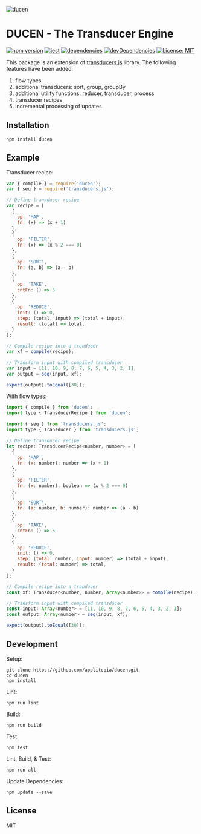 ![ducen](http://applitopia.github.io/ducen/ducen.svg)

DUCEN - The Transducer Engine
=====
[![npm version](https://badge.fury.io/js/ducen.svg)](https://badge.fury.io/js/ducen)
[![jest](https://img.shields.io/badge/tested_with-jest-brightgreen.svg)](https://facebook.github.io/jest/)
[![dependencies](https://img.shields.io/david/applitopia/ducen.svg)](https://david-dm.org/applitopia/ducen)
[![devDependencies](https://img.shields.io/david/dev/applitopia/ducen.svg)](https://david-dm.org/applitopia/ducen?type=dev)
[![License: MIT](https://img.shields.io/badge/license-MIT-blue.svg)](https://opensource.org/licenses/MIT)

This package is an extension of [transducers.js](https://github.com/jlongster/transducers.js) library. The following features have been added:

1. flow types
2. additional transducers: sort, group, groupBy
3. additional utility functions: reducer, transducer, process
4. transducer recipes
5. incremental processing of updates

Installation
------------

```shell
npm install ducen
```

Example
-------

Transducer recipe:

```js
var { compile } = require('ducen');
var { seq } = require('transducers.js');

// Define transducer recipe
var recipe = [
  {
    op: 'MAP',
    fn: (x) => (x + 1)
  },
  {
    op: 'FILTER',
    fn: (x) => (x % 2 === 0)
  },
  {
    op: 'SORT',
    fn: (a, b) => (a - b)
  },
  {
    op: 'TAKE',
    cntFn: () => 5
  },
  {
    op: 'REDUCE',
    init: () => 0,
    step: (total, input) => (total + input),
    result: (total) => total,
  }
];

// Compile recipe into a tranducer
var xf = compile(recipe);

// Transform input with compiled transducer
var input = [11, 10, 9, 8, 7, 6, 5, 4, 3, 2, 1];
var output = seq(input, xf);

expect(output).toEqual([30]);
```

With flow types:

```js
import { compile } from 'ducen';
import type { TransducerRecipe } from 'ducen';

import { seq } from 'transducers.js';
import type { Transducer } from 'transducers.js';

// Define transducer recipe
let recipe: TransducerRecipe<number, number> = [
  {
    op: 'MAP',
    fn: (x: number): number => (x + 1)
  },
  {
    op: 'FILTER',
    fn: (x: number): boolean => (x % 2 === 0)
  },
  {
    op: 'SORT',
    fn: (a: number, b: number): number => (a - b)
  },
  {
    op: 'TAKE',
    cntFn: () => 5
  },
  {
    op: 'REDUCE',
    init: () => 0,
    step: (total: number, input: number) => (total + input),
    result: (total: number) => total,
  }
];

// Compile recipe into a tranducer
const xf: Transducer<number, number, Array<number>> = compile(recipe);

// Transform input with compiled transducer
const input: Array<number> = [11, 10, 9, 8, 7, 6, 5, 4, 3, 2, 1];
const output: Array<number> = seq(input, xf);

expect(output).toEqual([30]);
```

Development
-----------

Setup:

```shell
git clone https://github.com/applitopia/ducen.git
cd ducen
npm install
```

Lint:
```shell
npm run lint
```

Build:
```shell
npm run build
```

Test:
```shell
npm test
```

Lint, Build, & Test:
```shell
npm run all
```

Update Dependencies:
```shell
npm update --save
```

License
-------

MIT
